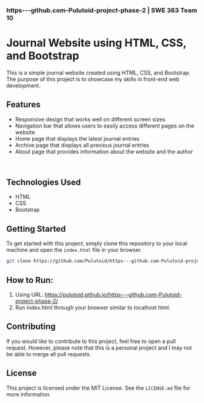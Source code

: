 ### https---github.com-Pulutoid-project-phase-2 | SWE 363 Team 10

# Journal Website using HTML, CSS, and Bootstrap

This is a simple journal website created using HTML, CSS, and Bootstrap. The purpose of this project is to showcase my skills in front-end web development.

## Features

- Responsive design that works well on different screen sizes
- Navigation bar that allows users to easily access different pages on the website
- Home page that displays the latest journal entries
- Archive page that displays all previous journal entries
- About page that provides information about the website and the author
<br>

## Technologies Used

- HTML
- CSS
- Bootstrap

## Getting Started

To get started with this project, simply clone this repository to your local machine and open the `index.html` file in your browser.

```bash
git clone https://github.com/Pulutoid/https---github.com-Pulutoid-project-phase-2 cd journal-website
```

## How to Run:

1. Using URL: https://pulutoid.github.io/https---github.com-Pulutoid-project-phase-2/
2. Run index.html through your browser similar to localhost html.

## Contributing

If you would like to contribute to this project, feel free to open a pull request. However, please note that this is a personal project and I may not be able to merge all pull requests.

## License

This project is licensed under the MIT License. See the `LICENSE.md` file for more information.
